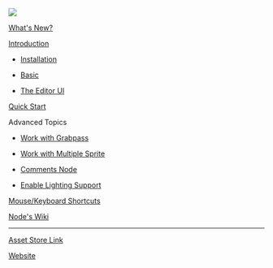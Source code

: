 ![](https://github.com/digicrafts/2DEffectsShaderEditorNodes/wiki/images/logo.png)

[What's New?](https://github.com/digicrafts/2DFXShaderEditor/wiki/Whats-New)

[Introduction](https://github.com/digicrafts/2DFXShaderEditor/wiki/Introduction)

- [Installation](https://github.com/digicrafts/2DFXShaderEditor/wiki/Installation)

- [Basic](https://github.com/digicrafts/2DFXShaderEditor/wiki/Basic-Concepts)

- [The Editor UI](https://github.com/digicrafts/2DFXShaderEditor/wiki/User-Interface)

[Quick Start](https://github.com/digicrafts/2DFXShaderEditor/wiki/Quick-Start)


Advanced Topics

- [Work with Grabpass](https://github.com/digicrafts/2DEffectsShaderEditor/wiki/Working-with-grabpass)

- [Work with Multiple Sprite](https://github.com/digicrafts/2DEffectsShaderEditor/wiki/Working-with-multiple-sprite-texture-atlas)

- [Comments Node](https://github.com/digicrafts/2DEffectsShaderEditor/wiki/Using-Comments-Node)

- [Enable Lighting Support](https://github.com/digicrafts/2DEffectsShaderEditor/wiki/Enable-Lighting-Support)


[Mouse/Keyboard Shortcuts](https://github.com/digicrafts/2DFXShaderEditor/wiki/Mouse-Keyboard-Shortcuts)

[Node's Wiki](https://github.com/digicrafts/2DFXShaderEditorNodes/wiki/Introduction)

****

[Asset Store Link](http://u3d.as/QoP)

[Website](http://www.digicrafts.com.hk)